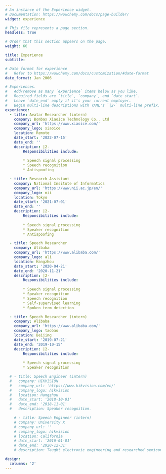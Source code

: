 ```yaml
---
# An instance of the Experience widget.
# Documentation: https://wowchemy.com/docs/page-builder/
widget: experience

# This file represents a page section.
headless: true

# Order that this section appears on the page.
weight: 60

title: Experience
subtitle:

# Date format for experience
#   Refer to https://wowchemy.com/docs/customization/#date-format
date_format: Jan 2006

# Experiences.
#   Add/remove as many `experience` items below as you like.
#   Required fields are `title`, `company`, and `date_start`.
#   Leave `date_end` empty if it's your current employer.
#   Begin multi-line descriptions with YAML's `|2-` multi-line prefix.
experience:
  - title: Avatar Researcher (intern)
    company: Bombax XiaoIce Technology Co., Ltd
    company_url: 'https://www.xiaoice.com/'
    company_logo: xiaoice
    location: Remote
    date_start: '2022-07-15'
    date_end: ''
    description: |2-
        Responsibilities include:
        
        * Speech signal processing
        * Speech recognition
        * Antispoofing

  - title: Research Assistant
    company: National Insitute of Informatics
    company_url: 'https://www.nii.ac.jp/en/'
    company_logo: nii
    location: Tokyo
    date_start: '2021-07-01'
    date_end: ''
    description: |2-
        Responsibilities include:
        
        * Speech signal processing
        * Speaker recognition
        * Antispoofing

  - title: Speech Researcher
    company: Alibaba
    company_url: 'https://www.alibaba.com/'
    company_logo: ali
    location: Hangzhou
    date_start: '2020-04-21'
    date_end: '2020-11-21'
    description: |2-
        Responsibilities include:
        
        * Speech signal processing
        * Speaker recognition
        * Speech recognition
        * Self-supervised learning
        * Spoken term detection

  - title: Speech Researcher (intern)
    company: Alibaba
    company_url: 'https://www.alibaba.com/'
    company_logo: taobao
    location: Beijing
    date_start: '2019-07-21'
    date_end: '2019-10-15'
    description: |2-
        Responsibilities include:
        
        * Speech signal processing
        * Speaker recognition

  # - title: Speech Engineer (intern)
  #   company: HIKVISION
  #   company_url: 'https://www.hikvision.com/en/'
  #   company_logo: hikvision
  #   location: Hangzhou
  #   date_start: '2018-10-01'
  #   date_end: '2018-11-01'
  #   description: Speaker recognition.

    # - title: Speech Engineer (intern)
    # company: University X
    # company_url: ''
    # company_logo: hikvision
    # location: California
    # date_start: '2016-01-01'
    # date_end: '2020-12-31'
    # description: Taught electronic engineering and researched semiconductor physics.

design:
  columns: '2'
---
```

